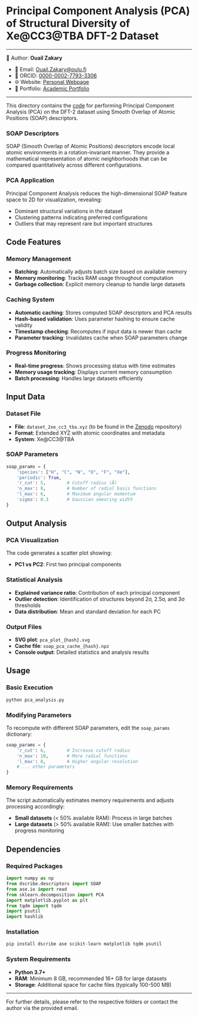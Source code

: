 # Principal Component Analysis (PCA) of Structural Diversity of Xe@CC3@TBA DFT-2 Dataset

---
📄 Author: **Ouail Zakary**  
- 📧 Email: [Ouail.Zakary@oulu.fi](mailto:Ouail.Zakary@oulu.fi)  
- 🔗 ORCID: [0000-0002-7793-3306](https://orcid.org/0000-0002-7793-3306)  
- 🌐 Website: [Personal Webpage](https://cc.oulu.fi/~nmrwww/members/Ouail_Zakary.html)  
- 📁 Portfolio: [Academic Portfolio](https://ozakary.github.io/)
---

This directory contains the [code](./pca_analysis.py) for performing Principal Component Analysis (PCA) on the DFT-2 dataset using Smooth Overlap of Atomic Positions (SOAP) descriptors.

### SOAP Descriptors
SOAP (Smooth Overlap of Atomic Positions) descriptors encode local atomic environments in a rotation-invariant manner. They provide a mathematical representation of atomic neighborhoods that can be compared quantitatively across different configurations.

### PCA Application
Principal Component Analysis reduces the high-dimensional SOAP feature space to 2D for visualization, revealing:
- Dominant structural variations in the dataset
- Clustering patterns indicating preferred configurations
- Outliers that may represent rare but important structures

## Code Features

### Memory Management
- **Batching**: Automatically adjusts batch size based on available memory
- **Memory monitoring**: Tracks RAM usage throughout computation
- **Garbage collection**: Explicit memory cleanup to handle large datasets

### Caching System
- **Automatic caching**: Stores computed SOAP descriptors and PCA results
- **Hash-based validation**: Uses parameter hashing to ensure cache validity
- **Timestamp checking**: Recomputes if input data is newer than cache
- **Parameter tracking**: Invalidates cache when SOAP parameters change

### Progress Monitoring
- **Real-time progress**: Shows processing status with time estimates
- **Memory usage tracking**: Displays current memory consumption
- **Batch processing**: Handles large datasets efficiently

## Input Data

### Dataset File
- **File**: `dataset_2xe_cc3_tba.xyz` (to be found in the [Zenodo](./) repository)
- **Format**: Extended XYZ with atomic coordinates and metadata
- **System**: Xe@CC3@TBA

### SOAP Parameters
```python
soap_params = {
    'species': ["H", "C", "N", "O", "F", "Xe"],
    'periodic': True,
    'r_cut': 5,        # Cutoff radius (Å)
    'n_max': 8,        # Number of radial basis functions
    'l_max': 6,        # Maximum angular momentum
    'sigma': 0.3       # Gaussian smearing width
}
```

## Output Analysis

### PCA Visualization
The code generates a scatter plot showing:
- **PC1 vs PC2**: First two principal components

### Statistical Analysis
- **Explained variance ratio**: Contribution of each principal component
- **Outlier detection**: Identification of structures beyond 2σ, 2.5σ, and 3σ thresholds
- **Data distribution**: Mean and standard deviation for each PC

### Output Files
- **SVG plot**: `pca_plot_{hash}.svg`
- **Cache file**: `soap_pca_cache_{hash}.npz`
- **Console output**: Detailed statistics and analysis results

## Usage

### Basic Execution
```bash
python pca_analysis.py
```

### Modifying Parameters
To recompute with different SOAP parameters, edit the `soap_params` dictionary:
```python
soap_params = {
    'r_cut': 6,        # Increase cutoff radius
    'n_max': 10,       # More radial functions
    'l_max': 8,        # Higher angular resolution
    # ... other parameters
}
```

### Memory Requirements
The script automatically estimates memory requirements and adjusts processing accordingly:
- **Small datasets** (< 50% available RAM): Process in large batches
- **Large datasets** (> 50% available RAM): Use smaller batches with progress monitoring

## Dependencies

### Required Packages
```python
import numpy as np
from dscribe.descriptors import SOAP
from ase.io import read
from sklearn.decomposition import PCA
import matplotlib.pyplot as plt
from tqdm import tqdm
import psutil
import hashlib
```

### Installation
```bash
pip install dscribe ase scikit-learn matplotlib tqdm psutil
```

### System Requirements
- **Python 3.7+**
- **RAM**: Minimum 8 GB, recommended 16+ GB for large datasets
- **Storage**: Additional space for cache files (typically 100-500 MB)

---

For further details, please refer to the respective folders or contact the author via the provided email.
